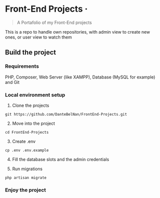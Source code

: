 
# Front-End Projects &middot;
> A Portafolio of my Front-End projects

This is a repo to handle own repositories, with admin view to create new ones, or user view to watch them

## Build the project

### Requirements
PHP, Composer, Web Server (like XAMPP), Database (MySQL for example) and Git


### Local environment setup

1. Clone the projects

```shell
git https://github.com/DanteBelNan/FrontEnd-Projects.git
```
2. Move into the project
```shell
cd FrontEnd-Projects
```

3. Create .env
```shell
cp .env .env.example
```

4. Fill the database slots and the admin credentials

5. Run migrations
```shell
php artisan migrate
```
### Enjoy the project